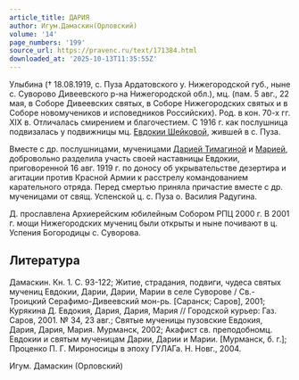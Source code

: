 ```yaml
---
article_title: ДАРИЯ
author: Игум.Дамаскин(Орловский)
volume: '14'
page_numbers: '199'
source_url: https://pravenc.ru/text/171384.html
downloaded_at: '2025-10-13T11:35:55Z'
---
```


Улыбина († 18.08.1919, с. Пуза Ардатовского у. Нижегородской губ., ныне с. Суворово Дивеевского р-на Нижегородской обл.), мц. (пам. 5 авг., 22 мая, в Соборе Дивеевских святых, в Соборе Нижегородских святых и в Соборе новомучеников и исповедников Российских). Род. в кон. 70-х гг. XIX в. Отличалась смирением и благочестием. С 1916 г. как послушница подвизалась у подвижницы мц. [Евдокии Шейковой](<https://pravenc.ru/text/Евдокии Шейковой.html>), жившей в с. Пуза.

Вместе с др. послушницами, мученицами [Дарией Тимагиной](<https://pravenc.ru/text/Дарией Тимагиной.html>) и [Марией](https://pravenc.ru/text/Марией.html), добровольно разделила участь своей наставницы Евдокии, приговоренной 16 авг. 1919 г. по доносу об укрывательстве дезертира и агитации против Красной Армии к расстрелу командованием карательного отряда. Перед смертью приняла причастие вместе с др. мученицами от свящ. Успенской ц. с. Пуза о. Василия Радугина.

Д. прославлена Архиерейским юбилейным Собором РПЦ 2000 г. В 2001 г. мощи Нижегородских мучениц были открыты и ныне почивают в ц. Успения Богородицы с. Суворова.

## Литература

Дамаскин. Кн. 1. С. 93-122; Житие, страдания, подвиги, чудеса святых мучениц Евдокии, Дарии, Дарии, Марии в селе Суворове / Св.-Троицкий Серафимо-Дивеевский мон-рь. [Саранск; Саров], 2001; Курякина Д. Евдокия, Дария, Дария, Мария // Городской курьер: Газ. Саров, 2001. № 34, 23 авг.; Святые мученицы пузовские Евдокия, Дария, Дария, Мария. Мурманск, 2002; Акафист св. преподобномц. Евдокии и святым мученицам Дарии, Дарии и Марии. [Мурманск, б. г.]; Проценко П. Г. Мироносицы в эпоху ГУЛАГа. Н. Новг., 2004.

Игум.  Дамаскин   (Орловский)
